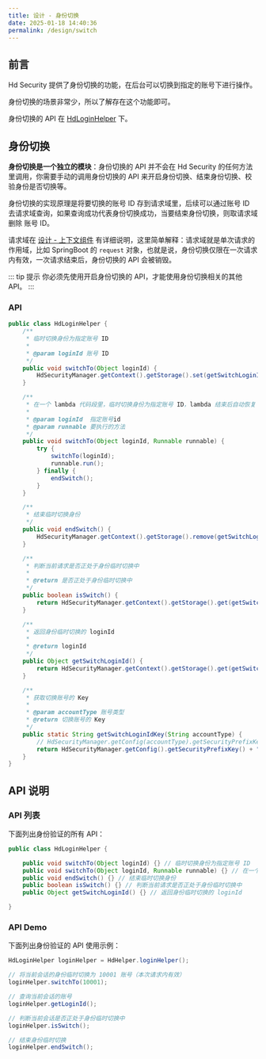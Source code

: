 ```yaml
---
title: 设计 - 身份切换
date: 2025-01-18 14:40:36
permalink: /design/switch
---
```


## 前言

Hd Security 提供了身份切换的功能，在后台可以切换到指定的账号下进行操作。

身份切换的场景非常少，所以了解存在这个功能即可。

身份切换的 API 在 [HdLoginHelper](https://github.com/Kele-Bingtang/hd-security/tree/master/hd-security-core/src/main/java/cn/youngkbt/hdsecurity/hd/HdLoginHelper.java) 下。

## 身份切换

**身份切换是一个独立的模块**：身份切换的 API 并不会在 Hd Security 的任何方法里调用，你需要手动的调用身份切换的 API 来开启身份切换、结束身份切换、校验身份是否切换等。

身份切换的实现原理是将要切换的账号 ID 存到请求域里，后续可以通过账号 ID 去请求域查询，如果查询成功代表身份切换成功，当要结束身份切换，则取请求域删除 账号 ID。

请求域在 [设计 - 上下文组件](/design/context-component) 有详细说明，这里简单解释：请求域就是单次请求的作用域，比如 SpringBoot 的 `request` 对象，也就是说，身份切换仅限在一次请求内有效，一次请求结束后，身份切换的 API 会被销毁。


::: tip 提示
你必须先使用开启身份切换的 API，才能使用身份切换相关的其他 API。
:::

### API

```java
public class HdLoginHelper {
    /**
     * 临时切换身份为指定账号 ID
     *
     * @param loginId 账号 ID
     */
    public void switchTo(Object loginId) {
        HdSecurityManager.getContext().getStorage().set(getSwitchLoginIdKey(accountType), loginId);
    }

    /**
     * 在一个 lambda 代码段里，临时切换身份为指定账号 ID，lambda 结束后自动恢复
     *
     * @param loginId  指定账号id
     * @param runnable 要执行的方法
     */
    public void switchTo(Object loginId, Runnable runnable) {
        try {
            switchTo(loginId);
            runnable.run();
        } finally {
            endSwitch();
        }
    }

    /**
     * 结束临时切换身份
     */
    public void endSwitch() {
        HdSecurityManager.getContext().getStorage().remove(getSwitchLoginIdKey(accountType));
    }

    /**
     * 判断当前请求是否正处于身份临时切换中
     *
     * @return 是否正处于身份临时切换中
     */
    public boolean isSwitch() {
        return HdSecurityManager.getContext().getStorage().get(getSwitchLoginIdKey(accountType)) != null;
    }

    /**
     * 返回身份临时切换的 loginId
     *
     * @return loginId
     */
    public Object getSwitchLoginId() {
        return HdSecurityManager.getContext().getStorage().get(getSwitchLoginIdKey(accountType));
    }

    /**
     * 获取切换账号的 Key
     *
     * @param accountType 账号类型
     * @return 切换账号的 Key
     */
    public static String getSwitchLoginIdKey(String accountType) {
        // HdSecurityManager.getConfig(accountType).getSecurityPrefixKey() 默认等于 hd-security，在全局配置可以修改默认值
        return HdSecurityManager.getConfig().getSecurityPrefixKey() + ":" + accountType + ":var:switch";
    }
}
```

## API 说明

### API 列表

下面列出身份验证的所有 API：

```java
public class HdLoginHelper {

    public void switchTo(Object loginId) {} // 临时切换身份为指定账号 ID
    public void switchTo(Object loginId, Runnable runnable) {} // 在一个 lambda 代码段里，临时切换身份为指定账号 ID，lambda 结束后自动恢复
    public void endSwitch() {} // 结束临时切换身份
    public boolean isSwitch() {} // 判断当前请求是否正处于身份临时切换中
    public Object getSwitchLoginId() {} // 返回身份临时切换的 loginId

}
```

### API Demo

下面列出身份验证的 API 使用示例：

```java
HdLoginHelper loginHelper = HdHelper.loginHelper();

// 将当前会话的身份临时切换为 10001 账号（本次请求内有效）
loginHelper.switchTo(10001);

// 查询当前会话的账号
loginHelper.getLoginId();

// 判断当前会话是否正处于身份临时切换中
loginHelper.isSwitch();

// 结束身份临时切换
loginHelper.endSwitch();
```
